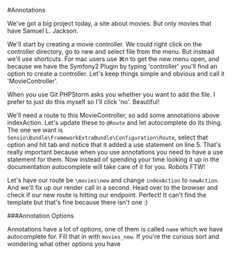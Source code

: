 #Annotations

We've got a big project today, a site about movies. But only movies that 
have Samuel L. Jackson. 

We'll start by creating a movie controller. We could right click on the
controller directory, go to new and select file from the menu. But instead
we'll use shortcuts. For mac users use ⌘n to get the new menu open, and because
we have the Symfony2 Plugin by typing 'controller' you'll find an option to create 
a controller. Let's keep things simple and obvious and call it 'MovieController'.

When you use Git PHPStorm asks you whether you want to add the file. I prefer to
just do this myself so I'll click 'no'. Beautiful!

We'll need a route to this MovieController, so add some annotations above indexAction.
Let's update these to `@Route` and let autocomplete do its thing. The one we want is
`Sensio\Bundle\FrameworkExtraBundle\Configuration\Route`, select that option and hit
tab and notice that it added a use statement on line 5. That's really important
because when you use annotations you need to have a use statement for them. Now instead
of spending your time looking it up in the documentation autocomplete will take care of it
for you. Robots FTW!

Let's have our route be `\movies\new` and change `indexAction` to `newAction`. And we'll
fix up our render call in a second. Head over to the browser and check if our new route 
is hitting our endpoint. Perfect! It can't find the template but that's fine because
there isn't one :)

###Annotation Options

Annotations have a lot of options, one of them is called `name` which we have autocomplete
for. Fill that in with `movies_new`. If you're the curious sort and wondering what other
options you have 


